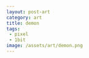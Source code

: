 ```yaml
---
layout: post-art
category: art
title: demon
tags:
 - pixel
 - 1bit
image: /assets/art/demon.png
---
```

